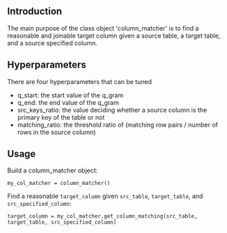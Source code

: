 ## Introduction

The main purpose of the class object 'column_matcher' is to find a reasonable and joinable target column given a source table, a target table, and a source specified column.

## Hyperparameters

There are four hyperparameters that can be tuned

- q_start: the start value of the q_gram
- q_end: the end value of the q_gram
- src_keys_ratio: the value deciding whether a source column is the primary key of the table or not
- matching_ratio: the threshold ratio of (matching row pairs / number of rows in the source column)

## Usage

Build a column_matcher object:
    
    my_col_matcher = column_matcher()

Find a reasonable `target_column` given `src_table`, `target_table`, and `src_specified_column`:

    target_column = my_col_matcher.get_column_matching(src_table, target_table, src_specified_column)
